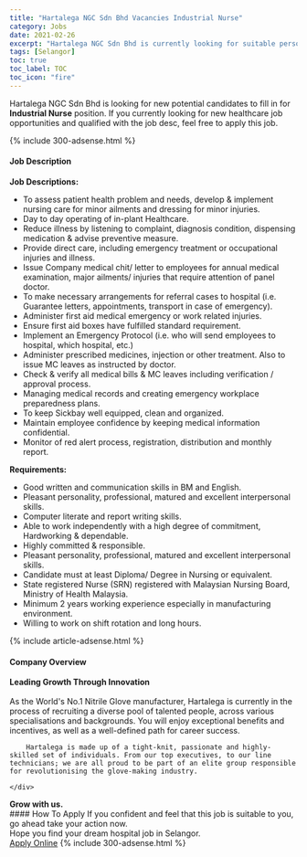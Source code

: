 ```yaml
---
title: "Hartalega NGC Sdn Bhd Vacancies Industrial Nurse" 
category: Jobs 
date: 2021-02-26 
excerpt: "Hartalega NGC Sdn Bhd is currently looking for suitable person to fill in the Industrial Nurse which positioned at Selangor" 
tags: [Selangor] 
toc: true 
toc_label: TOC 
toc_icon: "fire" 
--- 
```


<p>Hartalega NGC Sdn Bhd is looking for new potential candidates to fill in for <b>Industrial Nurse</b> position. If you currently looking for new healthcare job opportunities and qualified with the job desc, feel free to apply this job.
</p>{% include 300-adsense.html %} 
<div><div><h4>Job Description</h4></div><div><div><span><div><div><strong>Job Descriptions:</strong></div><ul><li>To assess patient health problem and needs, develop &amp; implement nursing care for minor ailments and dressing for minor injuries.</li><li>Day to day operating of in-plant Healthcare.</li><li>Reduce illness by listening to complaint, diagnosis condition, dispensing medication &amp; advise preventive measure.</li><li>Provide direct care, including emergency treatment or occupational injuries and illness.</li><li>Issue Company medical chit/ letter to employees for annual medical examination, major ailments/ injuries that require attention of panel doctor.</li><li>To make necessary arrangements for referral cases to hospital (i.e. Guarantee letters, appointments, transport in case of emergency).</li><li>Administer first aid medical emergency or work related injuries.</li><li>Ensure first aid boxes have fulfilled standard requirement.</li><li>Implement an Emergency Protocol (i.e. who will send employees to hospital, which hospital, etc.)</li><li>Administer prescribed medicines, injection or other treatment. Also to issue MC leaves as instructed by doctor.</li><li>Check &amp; verify all medical bills &amp; MC leaves including verification / approval process.</li><li>Managing medical records and creating emergency workplace preparedness plans.</li><li>To keep Sickbay well equipped, clean and organized.</li><li>Maintain employee confidence by keeping medical information confidential.</li><li>Monitor of red alert process, registration, distribution and monthly report.</li></ul><div><strong>Requirements:</strong></div><ul><li>Good written and communication skills in BM and English.</li><li>Pleasant personality, professional, matured and excellent interpersonal skills.</li><li>Computer literate and report writing skills.</li><li>Able to work independently with a high degree of commitment, Hardworking &amp; dependable.</li><li>Highly committed &amp; responsible.</li><li>Pleasant personality, professional, matured and excellent interpersonal skills.</li><li>Candidate must at least Diploma/ Degree in Nursing or equivalent.</li><li>State registered Nurse (SRN) registered with Malaysian Nursing Board, Ministry of Health Malaysia.</li><li>Minimum 2 years working experience especially in manufacturing environment.</li><li>Willing to work on shift rotation and long hours.</li></ul></div></span></div></div></div> 
{% include article-adsense.html %} 
<div><div><h4>Company Overview</h4></div><div><div><span><div><div>
<div>
<strong>Leading Growth Through Innovation</strong></div>
<div>
<br>
		As the World's No.1 Nitrile Glove manufacturer, Hartalega is currently in the process of recruiting a diverse pool of talented people, across various specialisations and backgrounds. You will enjoy exceptional benefits and incentives, as well as a well-defined path for career success.
		
		Hartalega is made up of a tight-knit, passionate and highly-skilled set of individuals. From our top executives, to our line technicians; we are all proud to be part of an elite group responsible for revolutionising the glove-making industry.
		
	</div>
<div>
<strong>Grow with us.</strong></div>
</div></div></span></div></div></div> 
#### How To Apply 
If you confident and feel that this job is suitable to you, go ahead take your action now. <br/> 
Hope you find your dream hospital job in Selangor. <br/> 
<a href="https://www.jobstreet.com.my/en/job/industrial-nurse-4487247?jobId=jobstreet-my-job-4487247" class="btn btn--warning" target="_blank" rel="nofollow noopenner">Apply Online</a> 
{% include 300-adsense.html %} 
